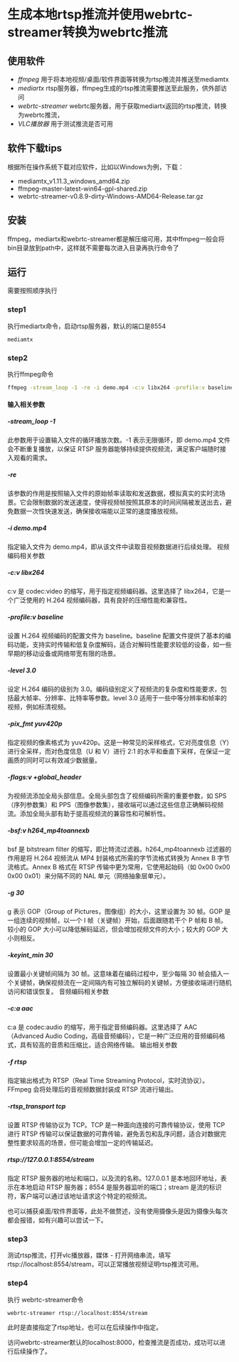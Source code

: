 # 生成本地rtsp推流并使用webrtc-streamer转换为webrtc推流

## 使用软件
- *ffmpeg* 用于将本地视频/桌面/软件界面等转换为rtsp推流并推送至mediamtx
- *mediartx* rtsp服务器，ffmpeg生成的rtsp推流需要推送至此服务，供外部访问
- *webrtc-streamer* webrtc服务器，用于获取mediartx返回的rtsp推流，转换为webrtc推流，
- *VLC播放器* 用于测试推流是否可用

## 软件下载tips
根据所在操作系统下载对应软件，比如以Windows为例，下载：
- mediamtx_v1.11.3_windows_amd64.zip
- ffmpeg-master-latest-win64-gpl-shared.zip
- webrtc-streamer-v0.8.9-dirty-Windows-AMD64-Release.tar.gz

## 安装
ffmpeg，mediartx和webrtc-streamer都是解压缩可用，其中ffmpeg一般会将bin目录放到path中，这样就不需要每次进入目录再执行命令了

## 运行
需要按照顺序执行

### step1
执行mediartx命令，启动rtsp服务器，默认的端口是8554
```bash
mediamtx
```

### step2
执行ffmpeg命令
```bash
ffmpeg -stream_loop -1 -re -i demo.mp4 -c:v libx264 -profile:v baseline -level 3.0 -pix_fmt yuv420p -flags:v +global_header -bsf:v h264_mp4toannexb -g 30 -keyint_min 30 -c:a aac -f rtsp -rtsp_transport tcp rtsp://127.0.0.1:8554/stream
```
#### 输入相关参数
##### -stream_loop -1
此参数用于设置输入文件的循环播放次数。-1 表示无限循环，即 demo.mp4 文件会不断重复播放，以保证 RTSP 服务器能够持续提供视频流，满足客户端随时接入观看的需求。
##### -re
该参数的作用是按照输入文件的原始帧率读取和发送数据，模拟真实的实时流场景。它会限制数据的发送速度，使得视频帧按照其原本的时间间隔被发送出去，避免数据一次性快速发送，确保接收端能以正常的速度播放视频。
##### -i demo.mp4
指定输入文件为 demo.mp4，即从该文件中读取音视频数据进行后续处理。
视频编码相关参数
##### -c:v libx264
c:v 是 codec:video 的缩写，用于指定视频编码器。这里选择了 libx264，它是一个广泛使用的 H.264 视频编码器，具有良好的压缩性能和兼容性。
##### -profile:v baseline
设置 H.264 视频编码的配置文件为 baseline。baseline 配置文件提供了基本的编码功能，支持实时传输和低复杂度解码，适合对解码性能要求较低的设备，如一些早期的移动设备或网络带宽有限的场景。
##### -level 3.0
设定 H.264 编码的级别为 3.0。编码级别定义了视频流的复杂度和性能要求，包括最大帧率、分辨率、比特率等参数。level 3.0 适用于一些中等分辨率和帧率的视频，例如标清视频。
##### -pix_fmt yuv420p
指定视频的像素格式为 yuv420p。这是一种常见的采样格式，它对亮度信息（Y）进行全采样，而对色度信息（U 和 V）进行 2:1 的水平和垂直下采样，在保证一定画质的同时可以有效减少数据量。
##### -flags:v +global_header
为视频流添加全局头部信息。全局头部包含了视频编码所需的重要参数，如 SPS（序列参数集）和 PPS（图像参数集），接收端可以通过这些信息正确解码视频流。添加全局头部有助于提高视频流的兼容性和可解析性。
##### -bsf:v h264_mp4toannexb
bsf 是 bitstream filter 的缩写，即比特流过滤器。h264_mp4toannexb 过滤器的作用是将 H.264 视频流从 MP4 封装格式所需的字节流格式转换为 Annex B 字节流格式。Annex B 格式在 RTSP 传输中更为常用，它使用起始码（如 0x00 0x00 0x00 0x01）来分隔不同的 NAL 单元（网络抽象层单元）。
##### -g 30
g 表示 GOP（Group of Pictures，图像组）的大小，这里设置为 30 帧。GOP 是一组连续的视频帧，以一个 I 帧（关键帧）开始，后面跟随若干个 P 帧和 B 帧。较小的 GOP 大小可以降低解码延迟，但会增加视频文件的大小；较大的 GOP 大小则相反。
##### -keyint_min 30
设置最小关键帧间隔为 30 帧。这意味着在编码过程中，至少每隔 30 帧会插入一个关键帧，确保视频流在一定间隔内有可独立解码的关键帧，方便接收端进行随机访问和错误恢复。
音频编码相关参数
##### -c:a aac
c:a 是 codec:audio 的缩写，用于指定音频编码器。这里选择了 AAC（Advanced Audio Coding，高级音频编码），它是一种广泛应用的音频编码格式，具有较高的音质和压缩比，适合网络传输。
输出相关参数
##### -f rtsp
指定输出格式为 RTSP（Real Time Streaming Protocol，实时流协议）。FFmpeg 会将处理后的音视频数据封装成 RTSP 流进行输出。
##### -rtsp_transport tcp
设置 RTSP 传输协议为 TCP。TCP 是一种面向连接的可靠传输协议，使用 TCP 进行 RTSP 传输可以保证数据的可靠传输，避免丢包和乱序问题，适合对数据完整性要求较高的场景，但可能会增加一定的传输延迟。
##### rtsp://127.0.0.1:8554/stream
指定 RTSP 服务器的地址和端口，以及流的名称。127.0.0.1 是本地回环地址，表示在本地启动 RTSP 服务器；8554 是服务器监听的端口；stream 是流的标识符，客户端可以通过该地址请求这个特定的视频流。

也可以捕获桌面/软件界面等，此处不做赘述，没有使用摄像头是因为摄像头每次都会报错，如有兴趣可以尝试一下。

### step3
测试rtsp推流，打开vlc播放器，媒体 - 打开网络串流，填写 rtsp://localhost:8554/stream，可以正常播放视频证明rtsp推流可用。

### step4
执行 webrtc-streamer命令
```bash
webrtc-streamer rtsp://localhost:8554/stream
```
此时是直接指定了rtsp地址，也可以在后续操作中指定。

访问webrtc-streamer默认的localhost:8000，检查推流是否成功，成功可以进行后续操作了。
